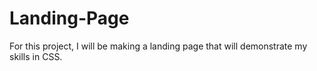 # Landing-Page
For this project, I will be making a landing page that will demonstrate my skills in CSS.